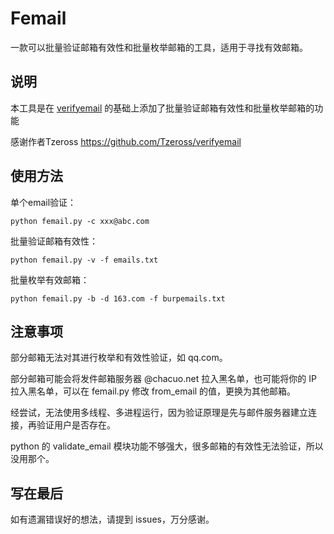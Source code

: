# Femail

一款可以批量验证邮箱有效性和批量枚举邮箱的工具，适用于寻找有效邮箱。

## 说明

本工具是在 [verifyemail](https://github.com/Tzeross/verifyemail) 的基础上添加了批量验证邮箱有效性和批量枚举邮箱的功能

感谢作者Tzeross https://github.com/Tzeross/verifyemail

## 使用方法

单个email验证：

```
python femail.py -c xxx@abc.com
```

批量验证邮箱有效性：

```
python femail.py -v -f emails.txt
```

批量枚举有效邮箱：

```
python femail.py -b -d 163.com -f burpemails.txt
```

## 注意事项

部分邮箱无法对其进行枚举和有效性验证，如 qq.com。

部分邮箱可能会将发件邮箱服务器 @chacuo.net 拉入黑名单，也可能将你的 IP 拉入黑名单，可以在 femail.py 修改 from_email 的值，更换为其他邮箱。

经尝试，无法使用多线程、多进程运行，因为验证原理是先与邮件服务器建立连接，再验证用户是否存在。

python 的 validate_email 模块功能不够强大，很多邮箱的有效性无法验证，所以没用那个。



## 写在最后

如有遗漏错误好的想法，请提到 issues，万分感谢。

